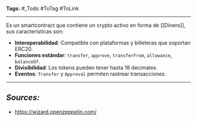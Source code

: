 **Tags:** #_Todo
#ToTag #ToLink 
- - -

Es un smartcontract que contiene un crypto activo en forma de [[Dinero]],
sus caracteristicas son:
- **Interoperabilidad**: Compatible con plataformas y billeteras que soportan ERC20.
- **Funciones estándar**: `transfer`, `approve`, `transferFrom`, `allowance`, `balanceOf`.
- **Divisibilidad**: Los tokens pueden tener hasta 18 decimales.
- **Eventos**: `Transfer` y `Approval` permiten rastrear transacciones.


- - - 
## ***Sources:***
- https://wizard.openzeppelin.com/
